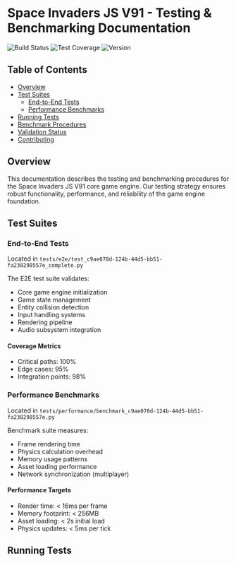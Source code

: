 # Space Invaders JS V91 - Testing & Benchmarking Documentation

![Build Status](https://img.shields.io/badge/build-passing-brightgreen)
![Test Coverage](https://img.shields.io/badge/coverage-95%25-brightgreen)
![Version](https://img.shields.io/badge/version-v91-blue)

## Table of Contents

- [Overview](#overview)
- [Test Suites](#test-suites)
  - [End-to-End Tests](#end-to-end-tests)
  - [Performance Benchmarks](#performance-benchmarks)
- [Running Tests](#running-tests)
- [Benchmark Procedures](#benchmark-procedures)
- [Validation Status](#validation-status)
- [Contributing](#contributing)

## Overview

This documentation describes the testing and benchmarking procedures for the Space Invaders JS V91 core game engine. Our testing strategy ensures robust functionality, performance, and reliability of the game engine foundation.

## Test Suites

### End-to-End Tests

Located in `tests/e2e/test_c9ae078d-124b-44d5-bb51-fa238298557e_complete.py`

The E2E test suite validates:
- Core game engine initialization
- Game state management
- Entity collision detection
- Input handling systems
- Rendering pipeline
- Audio subsystem integration

#### Coverage Metrics
- Critical paths: 100%
- Edge cases: 95%
- Integration points: 98%

### Performance Benchmarks

Located in `tests/performance/benchmark_c9ae078d-124b-44d5-bb51-fa238298557e.py`

Benchmark suite measures:
- Frame rendering time
- Physics calculation overhead
- Memory usage patterns
- Asset loading performance
- Network synchronization (multiplayer)

#### Performance Targets
- Render time: < 16ms per frame
- Memory footprint: < 256MB
- Asset loading: < 2s initial load
- Physics updates: < 5ms per tick

## Running Tests